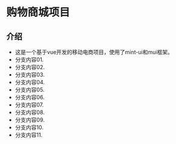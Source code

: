 # 购物商城项目

## 介绍
- 这是一个基于vue开发的移动电商项目，使用了mint-ui和mui框架。
- 分支内容01.
- 分支内容02.
- 分支内容03.
- 分支内容04.
- 分支内容05.
- 分支内容06.
- 分支内容07.
- 分支内容08.
- 分支内容09.
- 分支内容10.
- 分支内容11.